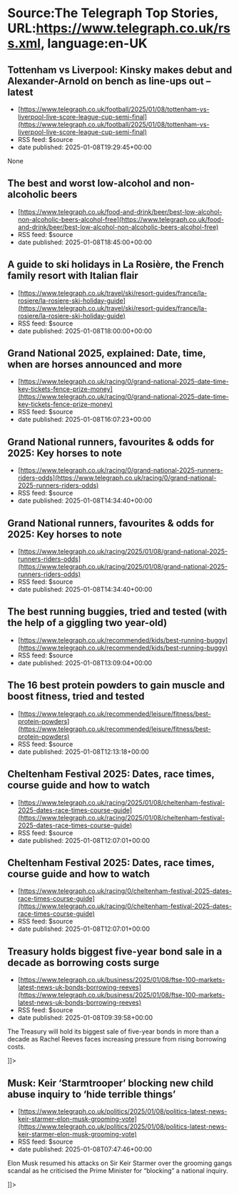# Source:The Telegraph Top Stories, URL:https://www.telegraph.co.uk/rss.xml, language:en-UK

## Tottenham vs Liverpool: Kinsky makes debut and Alexander-Arnold on bench as line-ups out – latest
 - [https://www.telegraph.co.uk/football/2025/01/08/tottenham-vs-liverpool-live-score-league-cup-semi-final](https://www.telegraph.co.uk/football/2025/01/08/tottenham-vs-liverpool-live-score-league-cup-semi-final)
 - RSS feed: $source
 - date published: 2025-01-08T19:29:45+00:00

None

## The best and worst low-alcohol and non-alcoholic beers
 - [https://www.telegraph.co.uk/food-and-drink/beer/best-low-alcohol-non-alcoholic-beers-alcohol-free](https://www.telegraph.co.uk/food-and-drink/beer/best-low-alcohol-non-alcoholic-beers-alcohol-free)
 - RSS feed: $source
 - date published: 2025-01-08T18:45:00+00:00

<![CDATA[We tasted and rated a selection of lagers, ales and stouts for flavour]]>

## A guide to ski holidays in La Rosière, the French family resort with Italian flair
 - [https://www.telegraph.co.uk/travel/ski/resort-guides/france/la-rosiere/la-rosiere-ski-holiday-guide](https://www.telegraph.co.uk/travel/ski/resort-guides/france/la-rosiere/la-rosiere-ski-holiday-guide)
 - RSS feed: $source
 - date published: 2025-01-08T18:00:00+00:00

<![CDATA[The best places to stay, eat, drink and ski in this beginner bolthole on the Italian frontier]]>

## Grand National 2025, explained: Date, time, when are horses announced and more
 - [https://www.telegraph.co.uk/racing/0/grand-national-2025-date-time-key-tickets-fence-prize-money](https://www.telegraph.co.uk/racing/0/grand-national-2025-date-time-key-tickets-fence-prize-money)
 - RSS feed: $source
 - date published: 2025-01-08T16:07:23+00:00

<![CDATA[Plus: ticket prices and where to buy them, details about the course and the most famous fences that the runners jump]]>

## Grand National runners, favourites & odds for 2025: Key horses to note
 - [https://www.telegraph.co.uk/racing/0/grand-national-2025-runners-riders-odds](https://www.telegraph.co.uk/racing/0/grand-national-2025-runners-riders-odds)
 - RSS feed: $source
 - date published: 2025-01-08T14:34:40+00:00

<![CDATA[The countdown to the most exciting race of the jumps season starts now &ndash; here Telegraph Sport looks at the early contenders]]>

## Grand National runners, favourites & odds for 2025: Key horses to note
 - [https://www.telegraph.co.uk/racing/2025/01/08/grand-national-2025-runners-riders-odds](https://www.telegraph.co.uk/racing/2025/01/08/grand-national-2025-runners-riders-odds)
 - RSS feed: $source
 - date published: 2025-01-08T14:34:40+00:00

<![CDATA[The countdown to the most exciting race of the jumps season starts now &ndash; here Telegraph Sport looks at the early contenders]]>

## The best running buggies, tried and tested (with the help of a giggling two year-old)
 - [https://www.telegraph.co.uk/recommended/kids/best-running-buggy](https://www.telegraph.co.uk/recommended/kids/best-running-buggy)
 - RSS feed: $source
 - date published: 2025-01-08T13:09:04+00:00

<![CDATA[From Thule to Hauck, we review the best running buggies to stay fit while keeping the little one stimulated]]>

## The 16 best protein powders to gain muscle and boost fitness, tried and tested
 - [https://www.telegraph.co.uk/recommended/leisure/fitness/best-protein-powders](https://www.telegraph.co.uk/recommended/leisure/fitness/best-protein-powders)
 - RSS feed: $source
 - date published: 2025-01-08T12:13:18+00:00

<![CDATA[Whether for muscle growth, weight loss, or a dietary supplement, here&rsquo;s how to choose the best protein shakes, including vegan options]]>

## Cheltenham Festival 2025: Dates, race times, course guide and how to watch
 - [https://www.telegraph.co.uk/racing/2025/01/08/cheltenham-festival-2025-dates-race-times-course-guide](https://www.telegraph.co.uk/racing/2025/01/08/cheltenham-festival-2025-dates-race-times-course-guide)
 - RSS feed: $source
 - date published: 2025-01-08T12:07:01+00:00

<![CDATA[Plus: full detaisl on the price of tickets and where to purchase them for the year&rsquo;s best four days of jump racing]]>

## Cheltenham Festival 2025: Dates, race times, course guide and how to watch
 - [https://www.telegraph.co.uk/racing/0/cheltenham-festival-2025-dates-race-times-course-guide](https://www.telegraph.co.uk/racing/0/cheltenham-festival-2025-dates-race-times-course-guide)
 - RSS feed: $source
 - date published: 2025-01-08T12:07:01+00:00

<![CDATA[Plus: full details on the price of tickets and where to purchase them for the year&rsquo;s best four days of jump racing]]>

## Treasury holds biggest five-year bond sale in a decade as borrowing costs surge
 - [https://www.telegraph.co.uk/business/2025/01/08/ftse-100-markets-latest-news-uk-bonds-borrowing-reeves](https://www.telegraph.co.uk/business/2025/01/08/ftse-100-markets-latest-news-uk-bonds-borrowing-reeves)
 - RSS feed: $source
 - date published: 2025-01-08T09:39:58+00:00

<![CDATA[<p>The Treasury will hold its biggest sale of five-year bonds in more than a decade as Rachel Reeves faces increasing pressure from rising borrowing costs.</p>]]>

## Musk: Keir ‘Starmtrooper’ blocking new child abuse inquiry to ‘hide terrible things’
 - [https://www.telegraph.co.uk/politics/2025/01/08/politics-latest-news-keir-starmer-elon-musk-grooming-vote](https://www.telegraph.co.uk/politics/2025/01/08/politics-latest-news-keir-starmer-elon-musk-grooming-vote)
 - RSS feed: $source
 - date published: 2025-01-08T07:47:46+00:00

<![CDATA[<p>Elon Musk resumed his attacks on Sir Keir Starmer over the grooming gangs scandal as he criticised the Prime Minister for “blocking” a national inquiry.</p>]]>

